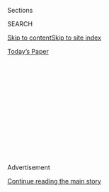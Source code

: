 <div id="app">

<div>

<div>

<div>

<div class="NYTAppHideMasthead css-1q2w90k e1suatyy0">

<div class="section css-ui9rw0 e1suatyy2">

<div class="css-eph4ug er09x8g0">

<div class="css-6n7j50">

</div>

<span class="css-1dv1kvn">Sections</span>

<div class="css-10488qs">

<span class="css-1dv1kvn">SEARCH</span>

</div>

[Skip to content](#site-content)[Skip to site index](#site-index)

</div>

<div class="css-10698na e1huz5gh0">

</div>

</div>

<div id="masthead-bar-one" class="section hasLinks css-15hmgas e1csuq9d3">

<div class="css-uqyvli e1csuq9d0">

</div>

<div class="css-1uqjmks e1csuq9d1">

</div>

<div class="css-9e9ivx">

[](https://myaccount.nytimes.com/auth/login?response_type=cookie&client_id=vi)

</div>

<div class="css-1bvtpon e1csuq9d2">

[Today’s Paper](https://www.nytimes.com/section/todayspaper)

</div>

</div>

</div>

</div>

<div data-aria-hidden="false">

<div id="site-content" role="main">

<div>

<div class="css-1aor85t" style="opacity:0.000000001;z-index:-1;visibility:hidden">

<div class="css-1hqnpie">

<div class="css-epjblv">

<span class="css-100wwgy">A Design Dealer Who Lives Among His
Wares</span>

</div>

<div class="css-k008qs">

<div class="css-o5pzib">

<span class="css-18z7m18"></span>

<div>

</div>

</div>

<span class="css-1n6z4y">https://nyti.ms/2LmwNhi</span>

<div class="css-1705lsu">

<div class="css-4xjgmj">

<div class="css-4skfbu" role="toolbar" data-aria-label="Social Media Share buttons, Save button, and Comments Panel with current comment count" data-testid="share-tools">

  - 
  - 
  - 
  - 
    
    <div class="css-6n7j50">
    
    </div>

  - 

</div>

</div>

</div>

</div>

</div>

</div>

<div id="NYT_TOP_BANNER_REGION" class="css-13pd83m">

</div>

<div id="top-wrapper" class="css-1sy8kpn">

<div id="top-slug" class="css-l9onyx">

Advertisement

</div>

[Continue reading the main story](#after-top)

<div class="ad top-wrapper" style="text-align:center;height:100%;display:block;min-height:250px">

<div id="top" class="place-ad" data-position="top" data-size-key="top">

</div>

</div>

<div id="after-top">

</div>

</div>

<div>

<div id="sponsor-wrapper" class="css-1hyfx7x">

<div id="sponsor-slug" class="css-19vbshk">

Supported by

</div>

[Continue reading the main story](#after-sponsor)

<div id="sponsor" class="ad sponsor-wrapper" style="text-align:center;height:100%;display:block">

</div>

<div id="after-sponsor">

</div>

</div>

<div class="css-186x18t">

</div>

<div class="css-1vkm6nb ehdk2mb0">

# A Design Dealer Who Lives Among His Wares

</div>

Rhett Baruch has transformed his compact Los Angeles apartment into a
showroom for the colorful, unconventional items that he sells.

<div class="css-79elbk" data-testid="photoviewer-wrapper">

<div class="css-z3e15g" data-testid="photoviewer-wrapper-hidden">

</div>

<div class="css-1a48zt4 ehw59r15" data-testid="photoviewer-children">

![<span class="css-1l9o2ey e13ogyst0" data-aria-hidden="true">In the
furniture dealer Rhett Baruch’s living room, the curves of a Flemming
Lassen chair are offset by an amoeba-like neon sculpture by the artist
Alina Hayes. A Martin Sumers painting hangs in the corner and a fuzzy
throw sits atop a Stefan White
chair.</span><span class="css-1nlbvxy e1z0qqy90" itemprop="copyrightHolder"><span class="css-1ly73wi e1tej78p0">Credit...</span><span><span>Chris
Mottalini</span></span></span>](https://static01.nyt.com/images/2019/10/16/t-magazine/design/16tmag-baruch-slide-Q8JV/16tmag-baruch-slide-Q8JV-articleLarge.jpg?quality=75&auto=webp&disable=upscale)

</div>

</div>

<div class="css-18e8msd">

<div class="css-vp77d3 epjyd6m0">

<div class="css-1baulvz">

By [<span class="css-1baulvz last-byline" itemprop="name">Max
Berlinger</span>](https://www.nytimes.com/by/max-berlinger)

</div>

</div>

  - 
    
    <div class="css-nv7ky2 e16638kd2">
    
    Published Dec. 4, 2019Updated Dec. 5, 2019
    
    </div>

  - 
    
    <div class="css-4xjgmj">
    
    <div class="css-pvvomx" role="toolbar" data-aria-label="Social Media Share buttons, Save button, and Comments Panel with current comment count" data-testid="share-tools">
    
      - 
      - 
      - 
      - 
        
        <div class="css-6n7j50">
        
        </div>
    
      - 
    
    </div>
    
    </div>

</div>

</div>

<div class="section meteredContent css-1r7ky0e" name="articleBody" itemprop="articleBody">

<div class="css-1fanzo5 StoryBodyCompanionColumn">

<div class="css-53u6y8">

A humdrum exterior belies the artfully wacky world behind the doors of
[Rhett Baruch](http://rhettbaruch.com/)’s home in Los Angeles. While the
building — a stuccoed two-story structure set on the border of Koreatown
and Westlake — is fairly unremarkable, Baruch has transformed his
1,200-square-foot second-floor apartment into an ever-evolving series of
colorful vignettes; a burl-wood console in the style of the Dutch de
Stijl designer Gerrit Rietveld might be paired with a lumpy ceramic
étagère by the Los Angeles-based artist [Emilie
Carroll](https://www.emiliecarroll.com/), or the sensual curves of a
Flemming Lassen chair could be offset by an amoeba-like neon sculpture
(called “Blooops”) from [Alina Hayes](https://www.alinahayes.com/). A
collector and dealer of contemporary art and design, Baruch uses the
space as a de facto showroom, a place to display beguiling curios and
whimsical home décor for the benefit of clients, though of course he
also takes personal pleasure in living among eccentric and beautiful
things.

Baruch’s aesthetic is a bold rejoinder to the more neutral, reserved
interiors that have prevailed in recent years (think fiddle-leaf figs in
ceramic pots nestled next to muted Eames chairs), perhaps because he is
something of an outsider. Originally from Arizona, where he held odd
jobs like working in call centers, Baruch, 34, has no formal training in
design. Soon after moving to Los Angeles three years ago, he received
word from the Miami-based vintage collector [Gillian
Bryce](https://www.instagram.com/gillianbryce/), who’d seen posts of
some of the décor pieces Baruch had collected on Instagram. The two
became fast friends — Bryce assumed the role of Baruch’s mentor, really,
though they’ll meet in person for the first time at this week’s Art
Basel fair in Miami Beach. She nudged him toward turning his
off-the-cuff posts of quirky found objects into a proper design
business.

</div>

</div>

<div>

</div>

<div class="css-a7yk8a e73j0it0">

<div class="css-1xdhyk6 erfvjey0">

<span class="css-1ly73wi e1tej78p0">Image</span>

<div class="css-zjzyr8">

<div data-testid="lazyimage-container" style="height:515.5555555555555px">

</div>

</div>

</div>

<span class="css-1l9o2ey e13ogyst0" data-aria-hidden="true">In the
living room, a Carlo Scarpa bowl balances on the arm of a Stefan White
chair. An Amazonia vase by Gaetano Pesce sits in front of a leather coat
tree by the American fashion brand Coach and a ceramic chain basket by
the artist Taylor Kibby. On the wall is a painting by the artist Zach
Storm.</span><span class="css-1nlbvxy e1z0qqy90" itemprop="copyrightHolder"><span class="css-1ly73wi e1tej78p0">Credit...</span><span>Chris
Mottalini</span></span>

<div class="css-1xdhyk6 erfvjey0">

<span class="css-1ly73wi e1tej78p0">Image</span>

<div class="css-zjzyr8">

<div data-testid="lazyimage-container" style="height:516.1999999999999px">

</div>

</div>

</div>

<span class="css-1l9o2ey e13ogyst0" data-aria-hidden="true">The focal
point of Baruch’s kitchen is a French papier-mâché mirror from the 1990s
that he bought at auction, offset here by an LGS Studio studded bowl,
Elyse Graham resin vessels and glassware from Asp &
Hand.</span><span class="css-1nlbvxy e1z0qqy90" itemprop="copyrightHolder"><span class="css-1ly73wi e1tej78p0">Credit...</span><span>Chris
Mottalini</span></span>

</div>

<div class="css-1fanzo5 StoryBodyCompanionColumn">

<div class="css-53u6y8">

Baruch did just that last year, when he styled [Not So
General](https://notsogeneral.la/), the Los Angeles-based gallery,
showroom and design studio that belongs to Paul Davidge. Davidge’s
endorsement not only helped legitimize Baruch’s commercial endeavors, it
introduced him to a wider swath of the local design community; he now
counts among his clients interior designers such as Louisa Pierce and
Emily Ward of [Pierce & Ward](https://pierceandward.com/), Kelly
Wearstler and the artist [Jihan
Zencirli](https://www.nytimes.com/2018/07/19/arts/design/geronimo-pier-17-south-street-seaport.html).

</div>

</div>

<div class="css-1fanzo5 StoryBodyCompanionColumn">

<div class="css-53u6y8">

Baruch describes his business as a “constant evolution,” as works come
and go, and so his home, too, is always in flux. This setup has its
benefits: It saves him the cost of renting a showroom and helps him
avoid any logistical issues, since Baruch recently did the unthinkable
for an Angeleno — he gave up his car (discovering the city on foot has
been one of his recent joys and sources of inspiration, he says).
There’s also something charming about coming to his personal space —
and prospective buyers can imagine how they, too, could style some of
the more outré pieces — and about the slight chaos that accompanies
Baruch, thanks to his pinging phone and the stream of delivery men
picking up or dropping off packages. To Baruch, it’s all an extension of
the mercantilist tradition that’s been around since the marketplaces of
Rome. “What I do is the most traditional form of commerce,” he says.
“It’s taking a thing that’s been made by a person in this world —
finding it or having it made — and moving it to the next home and taking
money. That’s it.”

</div>

</div>

<div class="css-a7yk8a e73j0it0">

<div class="css-1xdhyk6 erfvjey0">

<span class="css-1ly73wi e1tej78p0">Image</span>

<div class="css-zjzyr8">

<div data-testid="lazyimage-container" style="height:515.5555555555555px">

</div>

</div>

</div>

<span class="css-1l9o2ey e13ogyst0" data-aria-hidden="true">A bedroom
corner serves as a colorful reading nook with a chair by Taidgh O’Neill
and a side table by Jackie
Rines.</span><span class="css-1nlbvxy e1z0qqy90" itemprop="copyrightHolder"><span class="css-1ly73wi e1tej78p0">Credit...</span><span>Chris
Mottalini</span></span>

<div class="css-1xdhyk6 erfvjey0">

<span class="css-1ly73wi e1tej78p0">Image</span>

<div class="css-zjzyr8">

<div data-testid="lazyimage-container" style="height:515.5555555555555px">

</div>

</div>

</div>

<span class="css-1l9o2ey e13ogyst0" data-aria-hidden="true">Next to
Baruch’s bed is a mixed-media valet by Kayla Thompson and a ceramic
sculpture by Alina Hayes. On the bed is a blanket by Another Human, and
above it hangs a mixed-media piece from Joseph
Stashkevetch.</span><span class="css-1nlbvxy e1z0qqy90" itemprop="copyrightHolder"><span class="css-1ly73wi e1tej78p0">Credit...</span><span>Chris
Mottalini</span></span>

</div>

<div class="css-1fanzo5 StoryBodyCompanionColumn">

<div class="css-53u6y8">

On some days, “I wake up and I don’t necessarily know what’s going to
come to me,” Baruch notes. “Suddenly a Knoll table pops up that’s a
great deal, so I’ll rearrange some things.” Some of his most vibrant
items **** have unconventional provenances to match — take, for example,
the six-foot-tall burned-orange leather coat tree in the shape of a
cactus, a castoff prop from the fashion brand Coach.

While contemporary design makes up the majority of Baruch’s business,
lately he’s introduced older works into the mix, like a green bowl by
the Italian designer Carlo Scarpa for Venini that dates back to 1936. He
pays particular attention to texture, evidenced by pieces like a drippy
black-and-white Amazonian vessel by the Italian designer Gaetano Pesce
that appears to be hard clay but is in fact a lightweight, rubbery
resin, or a vase by the Californian designer [Taylor
Kibby](http://taylorkibby.com/) made of patinated ceramic chain-link
that folds in on itself and can be reshaped at will. Baruch sources
directly from local Los Angeles makers — like Kibby and the artist [Zach
Storm](http://www.zachstorm.com/) — in part to help **** foster a sense
of community, trying to find locals with whom he feels an affinity.
“It’s not worth it to buy things that don’t matter, that aren’t made
by someone, that aren’t rare or unique,” he says.

</div>

</div>

<div class="css-a7yk8a e73j0it0">

<div class="css-1xdhyk6 erfvjey0">

<span class="css-1ly73wi e1tej78p0">Image</span>

<div class="css-zjzyr8">

<div data-testid="lazyimage-container" style="height:502.66666666666663px">

</div>

</div>

</div>

<span class="css-1l9o2ey e13ogyst0" data-aria-hidden="true">In the
living room, a FontanaArte glass vessel sits atop the fireplace, and a
Faye Toogood Roly Poly chair contrasts with a ceramic chain basket by
Taylor
Kibby.</span><span class="css-1nlbvxy e1z0qqy90" itemprop="copyrightHolder"><span class="css-1ly73wi e1tej78p0">Credit...</span><span>Chris
Mottalini</span></span>

<div class="css-1xdhyk6 erfvjey0">

<span class="css-1ly73wi e1tej78p0">Image</span>

<div class="css-zjzyr8">

<div data-testid="lazyimage-container" style="height:502.66666666666663px">

</div>

</div>

</div>

<span class="css-1l9o2ey e13ogyst0" data-aria-hidden="true">Baruch and
his dog,
Leon.</span><span class="css-1nlbvxy e1z0qqy90" itemprop="copyrightHolder"><span class="css-1ly73wi e1tej78p0">Credit...</span><span>Chris
Mottalini</span></span>

</div>

<div class="css-1fanzo5 StoryBodyCompanionColumn">

<div class="css-53u6y8">

Although he is surrounded all the time by the pieces he sells, much of
Baruch’s business happens online, through furniture marketplaces like
[Chairish](https://www.chairish.com/shop/rhett), and his days are often
spent staging scenes to photograph and post on Instagram (he hopes to
expand his services to include styling, decorating and consulting). And
while it may be easy for him to fall in love with a stocky Faye Toogood
chair or a knobbly Jackie Rines side table or even with a particularly
delightful room arrangement, he’s found it’s best not to: Everything
might be different within a day or so, if not sooner. He likes to think
of himself as a fast-moving matchmaker trying to pair good things with
their fated owners. “Like a medium,” Baruch says. “I’m the catalyst for
people to own beautiful things.”

</div>

</div>

</div>

<div>

</div>

<div>

</div>

<div>

</div>

<div>

<div id="bottom-wrapper" class="css-1ede5it">

<div id="bottom-slug" class="css-l9onyx">

Advertisement

</div>

[Continue reading the main story](#after-bottom)

<div id="bottom" class="ad bottom-wrapper" style="text-align:center;height:100%;display:block;min-height:90px">

</div>

<div id="after-bottom">

</div>

</div>

</div>

</div>

</div>

## Site Index

<div>

</div>

## Site Information Navigation

  - [© <span>2020</span> <span>The New York Times
    Company</span>](https://help.nytimes.com/hc/en-us/articles/115014792127-Copyright-notice)

<!-- end list -->

  - [NYTCo](https://www.nytco.com/)
  - [Contact
    Us](https://help.nytimes.com/hc/en-us/articles/115015385887-Contact-Us)
  - [Work with us](https://www.nytco.com/careers/)
  - [Advertise](https://nytmediakit.com/)
  - [T Brand Studio](http://www.tbrandstudio.com/)
  - [Your Ad
    Choices](https://www.nytimes.com/privacy/cookie-policy#how-do-i-manage-trackers)
  - [Privacy](https://www.nytimes.com/privacy)
  - [Terms of
    Service](https://help.nytimes.com/hc/en-us/articles/115014893428-Terms-of-service)
  - [Terms of
    Sale](https://help.nytimes.com/hc/en-us/articles/115014893968-Terms-of-sale)
  - [Site Map](https://spiderbites.nytimes.com)
  - [Help](https://help.nytimes.com/hc/en-us)
  - [Subscriptions](https://www.nytimes.com/subscription?campaignId=37WXW)

</div>

</div>

</div>

</div>
